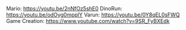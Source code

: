 Mario: https://youtu.be/2nNfOz5shE0
DinoRun: https://youtu.be/odOyg0mpplY
Varun: https://youtu.be/0Y8qEL0sFWQ
Game Creation: https://www.youtube.com/watch?v=9SR_FyBXEdk